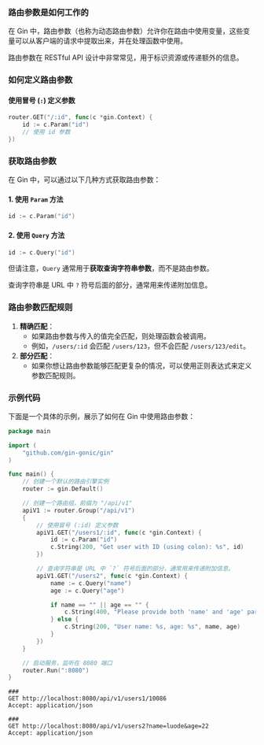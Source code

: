 ### 路由参数是如何工作的

在 Gin 中，路由参数（也称为动态路由参数）允许你在路由中使用变量，这些变量可以从客户端的请求中提取出来，并在处理函数中使用。

路由参数在 RESTful API 设计中非常常见，用于标识资源或传递额外的信息。

### 如何定义路由参数

#### 使用冒号 (`:`) 定义参数

```go
router.GET("/:id", func(c *gin.Context) {
    id := c.Param("id")
    // 使用 id 参数
})
```

### 获取路由参数

在 Gin 中，可以通过以下几种方式获取路由参数：

#### 1. 使用 `Param` 方法

```go
id := c.Param("id")
```

#### 2. 使用 `Query` 方法

```go
id := c.Query("id")
```

但请注意，`Query` 通常用于**获取查询字符串参数**，而不是路由参数。

查询字符串是 URL 中 `?` 符号后面的部分，通常用来传递附加信息。

### 路由参数匹配规则

1. **精确匹配**：
    - 如果路由参数与传入的值完全匹配，则处理函数会被调用。
    - 例如，`/users/:id` 会匹配 `/users/123`，但不会匹配 `/users/123/edit`。
2. **部分匹配**：
    - 如果你想让路由参数能够匹配更复杂的情况，可以使用正则表达式来定义参数匹配规则。

### 示例代码

下面是一个具体的示例，展示了如何在 Gin 中使用路由参数：

```go
package main

import (
	"github.com/gin-gonic/gin"
)

func main() {
	// 创建一个默认的路由引擎实例
	router := gin.Default()

	// 创建一个路由组，前缀为 "/api/v1"
	apiV1 := router.Group("/api/v1")
	{
		// 使用冒号 (:id) 定义参数
		apiV1.GET("/users1/:id", func(c *gin.Context) {
			id := c.Param("id")
			c.String(200, "Get user with ID (using colon): %s", id)
		})

		// 查询字符串是 URL 中 `?` 符号后面的部分，通常用来传递附加信息。
		apiV1.GET("/users2", func(c *gin.Context) {
			name := c.Query("name")
			age := c.Query("age")

			if name == "" || age == "" {
				c.String(400, "Please provide both 'name' and 'age' parameters.")
			} else {
				c.String(200, "User name: %s, age: %s", name, age)
			}
		})
	}

	// 启动服务，监听在 8080 端口
	router.Run(":8080")
}
```

```http
###
GET http://localhost:8080/api/v1/users1/10086
Accept: application/json

###
GET http://localhost:8080/api/v1/users2?name=luode&age=22
Accept: application/json
```

